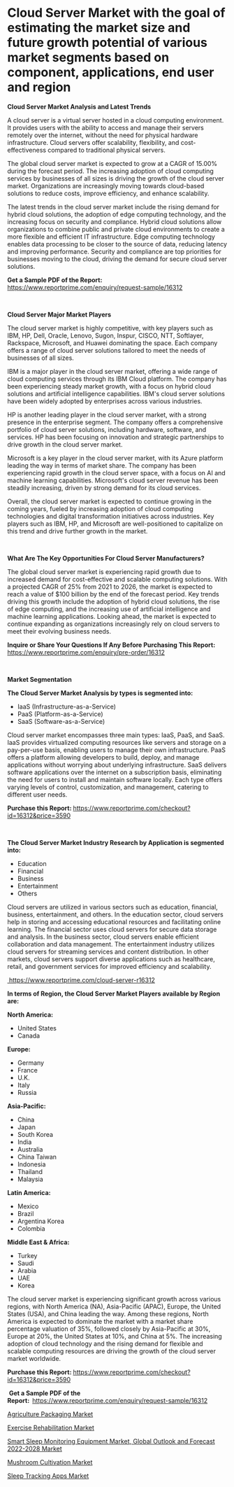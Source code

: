 <p><h1>Cloud Server Market with the goal of estimating the market size and future growth potential of various market segments based on component, applications, end user and region</h1></p><p><strong>Cloud Server Market Analysis and Latest Trends</strong></p>
<p><p>A cloud server is a virtual server hosted in a cloud computing environment. It provides users with the ability to access and manage their servers remotely over the internet, without the need for physical hardware infrastructure. Cloud servers offer scalability, flexibility, and cost-effectiveness compared to traditional physical servers.</p><p>The global cloud server market is expected to grow at a CAGR of 15.00% during the forecast period. The increasing adoption of cloud computing services by businesses of all sizes is driving the growth of the cloud server market. Organizations are increasingly moving towards cloud-based solutions to reduce costs, improve efficiency, and enhance scalability.</p><p>The latest trends in the cloud server market include the rising demand for hybrid cloud solutions, the adoption of edge computing technology, and the increasing focus on security and compliance. Hybrid cloud solutions allow organizations to combine public and private cloud environments to create a more flexible and efficient IT infrastructure. Edge computing technology enables data processing to be closer to the source of data, reducing latency and improving performance. Security and compliance are top priorities for businesses moving to the cloud, driving the demand for secure cloud server solutions.</p></p>
<p><strong>Get a Sample PDF of the Report:&nbsp;</strong> <a href="https://www.reportprime.com/enquiry/request-sample/16312">https://www.reportprime.com/enquiry/request-sample/16312</a></p>
<p>&nbsp;</p>
<p><strong>Cloud Server Major Market Players</strong></p>
<p><p>The cloud server market is highly competitive, with key players such as IBM, HP, Dell, Oracle, Lenovo, Sugon, Inspur, CISCO, NTT, Softlayer, Rackspace, Microsoft, and Huawei dominating the space. Each company offers a range of cloud server solutions tailored to meet the needs of businesses of all sizes.</p><p>IBM is a major player in the cloud server market, offering a wide range of cloud computing services through its IBM Cloud platform. The company has been experiencing steady market growth, with a focus on hybrid cloud solutions and artificial intelligence capabilities. IBM's cloud server solutions have been widely adopted by enterprises across various industries.</p><p>HP is another leading player in the cloud server market, with a strong presence in the enterprise segment. The company offers a comprehensive portfolio of cloud server solutions, including hardware, software, and services. HP has been focusing on innovation and strategic partnerships to drive growth in the cloud server market.</p><p>Microsoft is a key player in the cloud server market, with its Azure platform leading the way in terms of market share. The company has been experiencing rapid growth in the cloud server space, with a focus on AI and machine learning capabilities. Microsoft's cloud server revenue has been steadily increasing, driven by strong demand for its cloud services.</p><p>Overall, the cloud server market is expected to continue growing in the coming years, fueled by increasing adoption of cloud computing technologies and digital transformation initiatives across industries. Key players such as IBM, HP, and Microsoft are well-positioned to capitalize on this trend and drive further growth in the market.</p></p>
<p>&nbsp;</p>
<p><strong>What Are The Key Opportunities For Cloud Server Manufacturers?</strong></p>
<p><p>The global cloud server market is experiencing rapid growth due to increased demand for cost-effective and scalable computing solutions. With a projected CAGR of 25% from 2021 to 2026, the market is expected to reach a value of $100 billion by the end of the forecast period. Key trends driving this growth include the adoption of hybrid cloud solutions, the rise of edge computing, and the increasing use of artificial intelligence and machine learning applications. Looking ahead, the market is expected to continue expanding as organizations increasingly rely on cloud servers to meet their evolving business needs.</p></p>
<p><strong>Inquire or Share Your Questions If Any Before Purchasing This Report:</strong> <a href="https://www.reportprime.com/enquiry/pre-order/16312">https://www.reportprime.com/enquiry/pre-order/16312</a></p>
<p>&nbsp;</p>
<p><strong>Market Segmentation</strong></p>
<p><strong>The Cloud Server Market Analysis by types is segmented into:</strong></p>
<p><ul><li>IaaS (Infrastructure-as-a-Service)</li><li>PaaS (Platform-as-a-Service)</li><li>SaaS (Software-as-a-Service)</li></ul></p>
<p><p>Cloud server market encompasses three main types: IaaS, PaaS, and SaaS. IaaS provides virtualized computing resources like servers and storage on a pay-per-use basis, enabling users to manage their own infrastructure. PaaS offers a platform allowing developers to build, deploy, and manage applications without worrying about underlying infrastructure. SaaS delivers software applications over the internet on a subscription basis, eliminating the need for users to install and maintain software locally. Each type offers varying levels of control, customization, and management, catering to different user needs.</p></p>
<p><strong>Purchase this Report:&nbsp;</strong><a href="https://www.reportprime.com/checkout?id=16312&price=3590">https://www.reportprime.com/checkout?id=16312&price=3590</a></p>
<p>&nbsp;</p>
<p><strong>The Cloud Server Market Industry Research by Application is segmented into:</strong></p>
<p><ul><li>Education</li><li>Financial</li><li>Business</li><li>Entertainment</li><li>Others</li></ul></p>
<p><p>Cloud servers are utilized in various sectors such as education, financial, business, entertainment, and others. In the education sector, cloud servers help in storing and accessing educational resources and facilitating online learning. The financial sector uses cloud servers for secure data storage and analysis. In the business sector, cloud servers enable efficient collaboration and data management. The entertainment industry utilizes cloud servers for streaming services and content distribution. In other markets, cloud servers support diverse applications such as healthcare, retail, and government services for improved efficiency and scalability.</p></p>
<p><a href="https://www.reportprime.com/cloud-server-r16312">&nbsp;https://www.reportprime.com/cloud-server-r16312</a></p>
<p><strong>In terms of Region, the Cloud Server Market Players available by Region are:</strong></p>
<p>
    <p> <strong> North America: </strong>
        <ul>
            <li>United States</li>
            <li>Canada</li>
        </ul>
        </p> 
    <p> <strong> Europe: </strong>
        <ul>
            <li>Germany</li>
            <li>France</li>
            <li>U.K.</li>
            <li>Italy</li>
            <li>Russia</li>
        </ul>
        </p> 
    <p> <strong> Asia-Pacific: </strong>
        <ul>
            <li>China</li>
            <li>Japan</li>
            <li>South Korea</li>
            <li>India</li>
            <li>Australia</li>
            <li>China Taiwan</li>
            <li>Indonesia</li>
            <li>Thailand</li>
            <li>Malaysia</li>
        </ul>
        </p> 
    <p> <strong> Latin America: </strong>
        <ul>
            <li>Mexico</li>
            <li>Brazil</li>
            <li>Argentina Korea</li>
            <li>Colombia</li>
        </ul>
        </p> 
    <p> <strong> Middle East & Africa: </strong>
        <ul>
            <li>Turkey</li>
            <li>Saudi</li>
            <li>Arabia</li>
            <li>UAE</li>
            <li>Korea</li>
        </ul>
    </p>
    </p>
<p><p>The cloud server market is experiencing significant growth across various regions, with North America (NA), Asia-Pacific (APAC), Europe, the United States (USA), and China leading the way. Among these regions, North America is expected to dominate the market with a market share percentage valuation of 35%, followed closely by Asia-Pacific at 30%, Europe at 20%, the United States at 10%, and China at 5%. The increasing adoption of cloud technology and the rising demand for flexible and scalable computing resources are driving the growth of the cloud server market worldwide.</p></p>
<p><strong>Purchase this Report: </strong><a href="https://www.reportprime.com/checkout?id=16312&price=3590">https://www.reportprime.com/checkout?id=16312&price=3590</a></p>
<p>&nbsp;<strong>Get a Sample PDF of the Report:&nbsp;&nbsp;</strong><a href="https://www.reportprime.com/enquiry/request-sample/16312">https://www.reportprime.com/enquiry/request-sample/16312</a></p>
<p><strong></strong></p>
<p><p><a href="https://github.com/qrkceaah30/Market-Research-Report-List-2/blob/main/agriculture-packaging-market.md">Agriculture Packaging Market</a></p><p><a href="https://medium.com/@philipholland626/insights-into-the-exercise-rehabilitation-market-market-players-market-size-geographical-0bba03cddd93">Exercise Rehabilitation Market</a></p><p><a href="https://issuu.com/reportprime-2/docs/smart-sleep-monitoring-equipment-ma_c3eddb3b9973cb">Smart Sleep Monitoring Equipment Market, Global Outlook and Forecast 2022-2028 Market</a></p><p><a href="https://medium.com/@kaceyrath00/mushroom-cultivation-market-size-growth-and-industry-analysis-by-market-segmentation-and-regional-ba53d1fb4046">Mushroom Cultivation Market</a></p><p><a href="https://medium.com/@bsjdj3773/sleep-tracking-apps-market-size-share-trends-analysis-report-by-product-ios-android-and-81e2b77cb921">Sleep Tracking Apps Market</a></p></p>